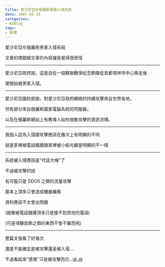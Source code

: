 ```yaml
---
title: 愛沙尼亞斥俄羅斯黑客入侵系統
date: 2007-05-19
categories:
- KDBlog
tags:
- 新聞
---
```

愛沙尼亞斥俄羅斯黑客入侵系統



文章的標題跟文章的內容讓我覺得很奇怪

---

<quote>

愛沙尼亞政府說，這是自從一個蘇聯戰爭紀念銅像從首都塔林市中心移走後

便開始被黑客入侵。

</quote>

---

<quote>

愛沙尼亞國防部說，對愛沙尼亞政府網絡的持續攻擊來自世界各地，

但有部分來自俄羅斯國家電腦系統的伺服器，

以及在俄羅斯網站上有教導人如何發動攻擊的資訊流傳。

</quote>

---

我個人認為入侵跟攻擊應該在層次上有明顯的不同

就是家裡被電話騷擾跟家裡被小偷光顧是明顯的不一樣

---

系統被入侵應該是"代誌大條"了

不過被攻擊的話

有可能只是 DDOS 之類的流量攻擊

基本上頂多只會造成機器癱瘓

資料應該不太會出問題

(就像被電話騷擾頂多只是接不到其他的電話)

(可是項鍊首飾之類的東西不會不翼而飛)

---

整篇文張看了好幾次

還是不能確定是被攻擊還是被入侵....

不過看起來"感覺"只是被攻擊而已...@_@

